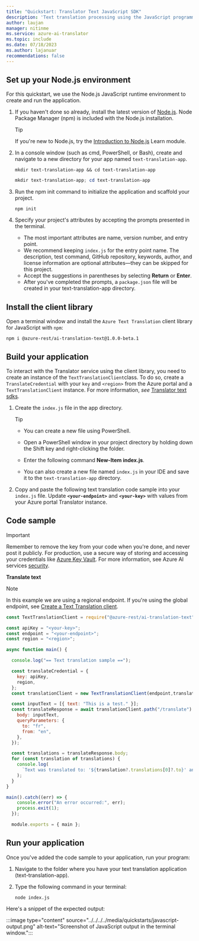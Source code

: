 ```yaml
---
title: "Quickstart: Translator Text JavaScript SDK"
description: 'Text translation processing using the JavaScript programming language'
author: laujan
manager: nitinme
ms.service: azure-ai-translator
ms.topic: include
ms.date: 07/18/2023
ms.author: lajanuar
recommendations: false
---
```


<!-- markdownlint-disable MD051 -->
<!-- markdownlint-disable MD036 -->

## Set up your Node.js environment

For this quickstart, we use the Node.js JavaScript runtime environment to create and run the application.

1. If you haven't done so already, install the latest version of [Node.js](https://nodejs.org/en/download/). Node Package Manager (npm) is included with the Node.js installation.

    > [!TIP]
    > If you're new to Node.js, try the [Introduction to Node.js](/training/modules/intro-to-nodejs/) Learn module.

1. In a console window (such as cmd, PowerShell, or Bash), create and navigate to a new directory for your app named `text-translation-app`.

    ```console
    mkdir text-translation-app && cd text-translation-app
    ```

   ```powershell
   mkdir text-translation-app; cd text-translation-app
   ```

1. Run the npm init command to initialize the application and scaffold your project.

    ```console
    npm init
    ```

1. Specify your project's attributes by accepting the prompts presented in the terminal.

    * The most important attributes are name, version number, and entry point.
    * We recommend keeping `index.js` for the entry point name. The description, test command, GitHub repository, keywords, author, and license information are optional attributes—they can be skipped for this project.
    * Accept the suggestions in parentheses by selecting **Return** or **Enter**.
    * After you've completed the prompts, a `package.json` file will be created in your text-translation-app directory.

## Install the client library

Open a terminal window and install the `Azure Text Translation` client library for JavaScript with `npm`:

```console
npm i @azure-rest/ai-translation-text@1.0.0-beta.1
```

## Build your application

To interact with the Translator service using the client library, you need to create an instance of the `TextTranslationClient`class. To do so, create a `TranslateCredential` with your `key` and `<region>` from the Azure portal and a `TextTranslationClient`  instance. For more information, *see* [Translator text sdks](../../../sdk-overview.md#3-authenticate-the-client).

1. Create the `index.js` file in the app directory.

    > [!TIP]
    >
    > * You can create a new file using PowerShell.
    > * Open a PowerShell window in your project directory by holding down the Shift key and right-clicking the folder.
    > * Enter the following command **New-Item index.js**.
    >
    > * You can also create a new file named `index.js` in your IDE and save it to the `text-translation-app` directory.

1. Copy and paste the following text translation code sample into your `index.js` file. Update **`<your-endpoint>`** and **`<your-key>`** with values from your Azure portal Translator instance.

## Code sample

> [!IMPORTANT]
> Remember to remove the key from your code when you're done, and never post it publicly. For production, use a secure way of storing and accessing your credentials like [Azure Key Vault](/azure/key-vault/general/overview). For more information, see Azure AI services [security](../../../../../security-features.md).

**Translate text**

  > [!NOTE]
  > In this example we are using a regional endpoint. If you're using the global endpoint, see [Create a Text Translation client](../../../../create-translator-resource.md#create-a-text-translation-client).

```javascript
const TextTranslationClient = require("@azure-rest/ai-translation-text").default

const apiKey = "<your-key>";
const endpoint = "<your-endpoint>";
const region = "<region>";

async function main() {

  console.log("== Text translation sample ==");

  const translateCredential = {
    key: apiKey,
    region,
  };
  const translationClient = new TextTranslationClient(endpoint,translateCredential);

  const inputText = [{ text: "This is a test." }];
  const translateResponse = await translationClient.path("/translate").post({
    body: inputText,
    queryParameters: {
      to: "fr",
      from: "en",
    },
  });

  const translations = translateResponse.body;
  for (const translation of translations) {
    console.log(
      `Text was translated to: '${translation?.translations[0]?.to}' and the result is: '${translation?.translations[0]?.text}'.`
    );
  }
}

main().catch((err) => {
    console.error("An error occurred:", err);
    process.exit(1);
  });

  module.exports = { main };
```

## Run your application

Once you've added the code sample to your application, run your program:

1. Navigate to the folder where you have your text translation application (text-translation-app).

1. Type the following command in your terminal:

    ```console
    node index.js
    ```

Here's a snippet of the expected output:

  :::image type="content" source="../../../../media/quickstarts/javascript-output.png" alt-text="Screenshot of JavaScript output in the terminal window.":::
